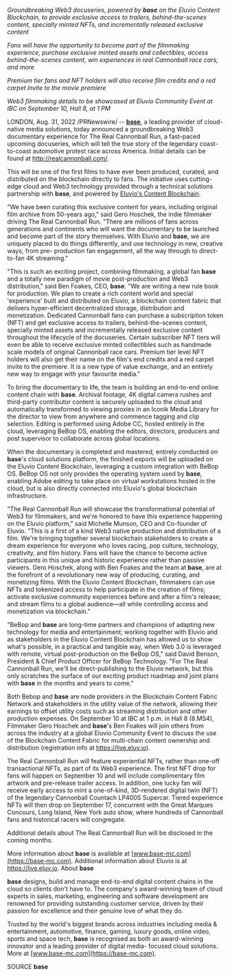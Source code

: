 

*Groundbreaking Web3 docuseries, powered by **base** on the Eluvio Content Blockchain, to provide exclusive access to trailers, behind-the-scenes content, specially minted NFTs, and incrementally released exclusive content*

*Fans will have the opportunity to become part of the filmmaking experience, purchase exclusive minted assets and collectibles, access behind-the-scenes content, win experiences in real Cannonball race cars, and more*

*Premium tier fans and NFT holders will also receive film credits and a red carpet invite to the movie premiere*

*Web3 filmmaking details to be showcased at Eluvio Community Event at IBC on September 10, Hall 8, at 1 PM*

LONDON, Aug. 31, 2022 /PRNewswire/ -- **[base](https://www.base-mc.com)**, a leading provider of cloud-native media solutions, today announced a groundbreaking Web3 documentary experience for The Real Cannonball Run, a fast-paced upcoming docuseries, which will tell the true story of the legendary coast-to-coast automotive protest race across America. Initial details can be found at http://realcannonball.com/.

This will be one of the first films to have ever been produced, curated, and distributed on the blockchain directly to fans. The initiative uses cutting-edge cloud and Web3 technology provided through a technical solutions partnership with **base**, and powered by [Eluvio's Content Blockchain](https://live.eluv.io).

"We have been curating this exclusive content for years, including original film archive from 50-years ago," said Gero Hoschek, the indie filmmaker driving The Real Cannonball Run. "There are millions of fans across generations and continents who will want the documentary to be launched and become part of the story themselves. With Eluvio and **base**, we are uniquely placed to do things differently, and use technology in new, creative ways, from pre- production fan engagement, all the way through to direct-to-fan 4K streaming."

"This is such an exciting project, combining filmmaking, a global fan **base** and a totally new paradigm of movie post-production and Web3 distribution," said Ben Foakes, CEO, **base**. "We are writing a new rule book for production. We plan to create a rich content world and special 'experience' built and distributed on Eluvio, a blockchain content fabric that delivers hyper-efficient decentralized storage, distribution and monetization. Dedicated Cannonball fans can purchase a subscription token (NFT) and get exclusive access to trailers, behind-the-scenes content, specially minted assets and incrementally released exclusive content throughout the lifecycle of the docuseries. Certain subscriber NFT tiers will even be able to receive exclusive minted collectibles such as handmade scale models of original Cannonball race cars. Premium tier level NFT holders will also get their name on the film's end credits and a red carpet invite to the premiere. It is a new type of value exchange, and an entirely new way to engage with your favourite media."

To bring the documentary to life, the team is building an end-to-end online content chain with **base**. Archival footage, 4K digital camera rushes and third-party contributor content is securely uploaded to the cloud and automatically transformed to viewing proxies in an Iconik Media Library for the director to view from anywhere and commence tagging and clip selection. Editing is performed using Adobe CC, hosted entirely in the cloud, leveraging BeBop OS, enabling the editors, directors, producers and post supervisor to collaborate across global locations.

When the documentary is completed and mastered, entirely conducted on **base**'s cloud solutions platform, the finished exports will be uploaded on the Eluvio Content Blockchain, leveraging a custom integration with BeBop OS. BeBop OS not only provides the operating system used by **base**, enabling Adobe editing to take place on virtual workstations hosted in the cloud, but is also directly connected into Eluvio's global blockchain infrastructure.

"The Real Cannonball Run will showcase the transformational potential of Web3 for filmmakers, and we're honored to have this experience happening on the Eluvio platform," said Michelle Munson, CEO and Co-founder of Eluvio. "This is a first of a kind Web3 native production and distribution of a film. We're bringing together several blockchain stakeholders to create a dream experience for everyone who loves racing, pop culture, technology, creativity, and film history. Fans will have the chance to become active participants in this unique and historic experience rather than passive viewers. Gero Hoschek, along with Ben Foakes and the team at **base**, are at the forefront of a revolutionary new way of producing, curating, and monetizing films. With the Eluvio Content Blockchain, filmmakers can use NFTs and tokenized access to help participate in the creation of films; activate exclusive community experiences before and after a film's release; and stream films to a global audience—all while controlling access and monetization via blockchain."

"BeBop and **base** are long-time partners and champions of adapting new technology for media and entertainment; working together with Eluvio and as stakeholders in the Eluvio Content Blockchain has allowed us to show what's possible, in a practical and tangible way, when Web 3.0 is leveraged with remote, virtual post-production on the BeBop OS," said David Benson, President & Chief Product Officer for BeBop Technology. "For The Real Cannonball Run, we'll be direct-publishing to the Eluvio network, but this only scratches the surface of our exciting product roadmap and joint plans with **base** in the months and years to come."

Both Bebop and **base** are node providers in the Blockchain Content Fabric Network and stakeholders in the utility value of the network, allowing their earnings to offset utility costs such as streaming distribution and other production expenses. On September 10 at IBC at 1 p.m. in Hall 8 (8.MS4), Filmmaker Gero Hoschek and **base**'s Ben Foakes will join others from across the industry at a global Eluvio Community Event to discuss the use of the Blockchain Content Fabric for multi-chain content ownership and distribution (registration info at https://live.eluv.io).

The Real Cannonball Run will feature experiential NFTs, rather than one-off transactional NFTs, as part of its Web3 experience. The first NFT drop for fans will happen on September 10 and will include complimentary film artwork and pre-release trailer access. In addition, one lucky fan will receive early access to mint a one-of-kind, 3D-rendered digital twin (NFT) of the legendary Cannonball Countach LP400S Supercar. Tiered experience NFTs will then drop on September 17, concurrent with the Great Marques Concours, Long Island, New York auto show, where hundreds of Cannonball fans and historical racers will congregate.

Additional details about The Real Cannonball Run will be disclosed in the coming months.

More information about **base** is available at [www.base-mc.com](https://base-mc.com). Additional information about Eluvio is at https://live.eluv.io.
About **base**

**base** designs, build and manage end-to-end digital content chains in the cloud so clients don't have to. The company's award-winning team of cloud experts in sales, marketing, engineering and software development are renowned for providing outstanding customer service, driven by their passion for excellence and their genuine love of what they do.

Trusted by the world's biggest brands across industries including media & entertainment, automotive, finance, gaming, luxury goods, online video, sports and space tech, **base** is recognised as both an award-winning innovator and a leading provider of digital media- focused cloud solutions. More at [www.base-mc.com](https://base-mc.com).

SOURCE **base**
